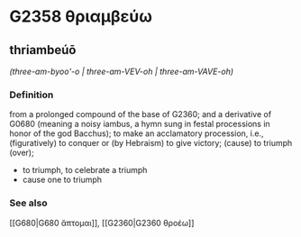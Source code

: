 # G2358 θριαμβεύω

## thriambeúō

_(three-am-byoo'-o | three-am-VEV-oh | three-am-VAVE-oh)_

### Definition

from a prolonged compound of the base of G2360; and a derivative of G0680 (meaning a noisy iambus, a hymn sung in festal processions in honor of the god Bacchus); to make an acclamatory procession, i.e., (figuratively) to conquer or (by Hebraism) to give victory; (cause) to triumph (over); 

- to triumph, to celebrate a triumph
- cause one to triumph

### See also

[[G680|G680 ἅπτομαι]], [[G2360|G2360 θροέω]]
